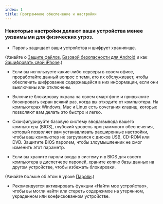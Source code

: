 ```yaml
---
index: 1
title: Программное обеспечение и настройки
---
```

### Некоторые настройки делают ваши устройства менее уязвимыми для физических угроз.

- Пароль защищает ваши устройства и шифрует хранилище.

(Узнайте о [Защите файлов](umbrella://information/protecting-files), [Базовой безопасности для Android](umbrella://tools/other/s_android.md) и как [Зашифровать свой iPhone](umbrella://tools/encryption/s_encrypt-your-iphone.md).)

- Если вы используете какие-либо серверы в своем офисе, проработайте данный вопрос с теми, кто их обслуживает, чтобы обеспечить шифрование содержащейся в них информации, если они выключены или отключены.

- Включите блокировку экрана на своем смартфоне и привыкните блокировать экран всякий раз, когда вы отходите от компьютера. На компьютерах Windows, Mac и Linux есть сочетания клавиш, которые позволяют вам делать это быстро и легко.

- Сконфигурируйте базовую систему ввода/вывода вашего компьютера (BIOS), глубокий уровень программного обеспечения, который позволяет вам устанавливать расширенные настройки, чтобы ваш компьютер не загружался с дисков USB, CD-ROM или DVD. Защитите BIOS паролем, чтобы злоумышленник не смог изменить этот параметр.

- Если вы храните пароли входа в систему и в BIOS для своего компьютера в диспетчере паролей, храните копию базы данных на другом устройстве, чтобы избежать блокировки.

(Узнайте больше об этом в уроке [Пароли](umbrella://information/passwords/advanced).)

- Рекомендуется активировать функции «Найти мое устройство», чтобы вы могли найти или стереть содержимое на утерянном, украденном или конфискованном устройстве.
